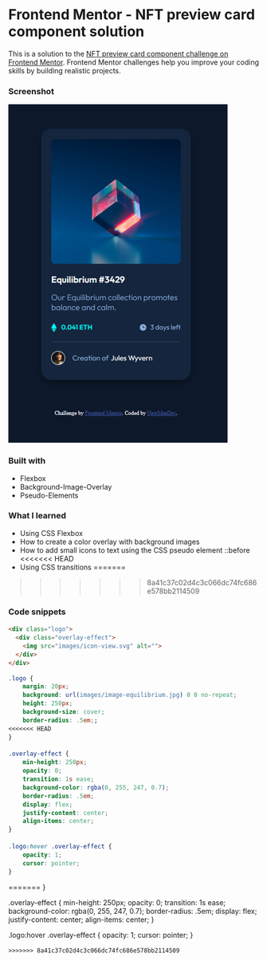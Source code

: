 # Frontend Mentor - NFT preview card component solution

This is a solution to the [NFT preview card component challenge on Frontend Mentor](https://www.frontendmentor.io/challenges/nft-preview-card-component-SbdUL_w0U). Frontend Mentor challenges help you improve your coding skills by building realistic projects. 



### Screenshot

![](./screen.png)


### Built with

- Flexbox
- Background-Image-Overlay
- Pseudo-Elements

### What I learned

- Using CSS Flexbox
- How to create a color overlay with background images
- How to add small icons to text using the CSS pseudo element ::before
<<<<<<< HEAD
- Using CSS transitions
=======
>>>>>>> 8a41c37c02d4c3c066dc74fc686e578bb2114509

### Code snippets

```html
<div class="logo">
  <div class="overlay-effect">
    <img src="images/icon-view.svg" alt="">
  </div>
</div>
```

```css
.logo {
    margin: 20px;
    background: url(images/image-equilibrium.jpg) 0 0 no-repeat; 
    height: 250px;
    background-size: cover;
    border-radius: .5em;;
<<<<<<< HEAD
}

.overlay-effect {
    min-height: 250px;
    opacity: 0;
    transition: 1s ease;
    background-color: rgba(0, 255, 247, 0.7);
    border-radius: .5em;
    display: flex;
    justify-content: center;
    align-items: center;
}

.logo:hover .overlay-effect {
    opacity: 1;
    cursor: pointer;
}
```
=======
}

.overlay-effect {
    min-height: 250px;
    opacity: 0;
    transition: 1s ease;
    background-color: rgba(0, 255, 247, 0.7);
    border-radius: .5em;
    display: flex;
    justify-content: center;
    align-items: center;
}

.logo:hover .overlay-effect {
    opacity: 1;
    cursor: pointer;
}
```
>>>>>>> 8a41c37c02d4c3c066dc74fc686e578bb2114509
